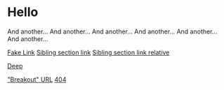 # Hello 

And another...
And another...
And another...
And another...
And another...
And another...


[Fake Link](http://fake.org/)
[Sibling section link](sibling.md#heading)
[Sibling section link relative](./sibling.md#heading)

[Deep](./reference/awesome/linked-page.md#deep-linked-page)

["Breakout" URL](../index.md)
[404](./reference/pizza.md)
